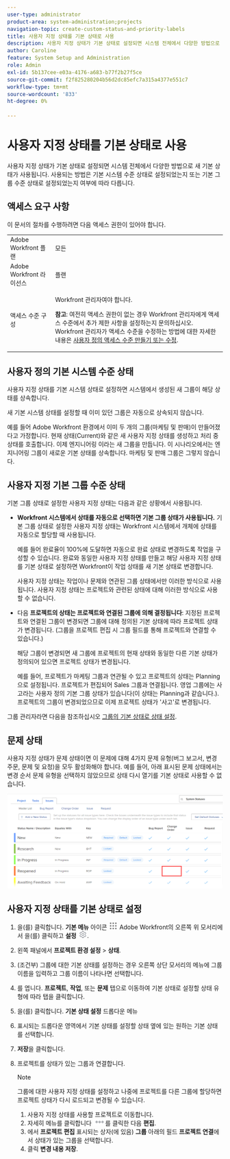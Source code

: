 ```yaml
---
user-type: administrator
product-area: system-administration;projects
navigation-topic: create-custom-status-and-priority-labels
title: 사용자 지정 상태를 기본 상태로 사용
description: 사용자 지정 상태가 기본 상태로 설정되면 시스템 전체에서 다양한 방법으로 새 기본 상태가 사용됩니다. 사용되는 방법은 기본 시스템 수준 상태로 설정되었는지 또는 기본 그룹 수준 상태로 설정되었는지 여부에 따라 다릅니다.
author: Caroline
feature: System Setup and Administration
role: Admin
exl-id: 5b137cee-e03a-4176-a683-b77f2b27f5ce
source-git-commit: f2f825280204b56d2dc85efc7a315a4377e551c7
workflow-type: tm+mt
source-wordcount: '833'
ht-degree: 0%

---
```


# 사용자 지정 상태를 기본 상태로 사용

사용자 지정 상태가 기본 상태로 설정되면 시스템 전체에서 다양한 방법으로 새 기본 상태가 사용됩니다. 사용되는 방법은 기본 시스템 수준 상태로 설정되었는지 또는 기본 그룹 수준 상태로 설정되었는지 여부에 따라 다릅니다.

## 액세스 요구 사항

이 문서의 절차를 수행하려면 다음 액세스 권한이 있어야 합니다.

<table style="table-layout:auto"> 
 <col> 
 <col> 
 <tbody> 
  <tr> 
   <td role="rowheader">Adobe Workfront 플랜</td> 
   <td>모든</td> 
  </tr> 
  <tr> 
   <td role="rowheader">Adobe Workfront 라이선스</td> 
   <td>플랜</td> 
  </tr> 
  <tr> 
   <td role="rowheader">액세스 수준 구성</td> 
   <td> <p>Workfront 관리자여야 합니다.</p> <p><b>참고</b>: 여전히 액세스 권한이 없는 경우 Workfront 관리자에게 액세스 수준에서 추가 제한 사항을 설정하는지 문의하십시오. Workfront 관리자가 액세스 수준을 수정하는 방법에 대한 자세한 내용은 <a href="../../../administration-and-setup/add-users/configure-and-grant-access/create-modify-access-levels.md" class="MCXref xref">사용자 정의 액세스 수준 만들기 또는 수정</a>.</p> </td> 
  </tr> 
 </tbody> 
</table>

## 사용자 정의 기본 시스템 수준 상태

사용자 지정 상태를 기본 시스템 상태로 설정하면 시스템에서 생성된 새 그룹이 해당 상태를 상속합니다.

새 기본 시스템 상태를 설정할 때 이미 있던 그룹은 자동으로 상속되지 않습니다.

예를 들어 Adobe Workfront 환경에서 이미 두 개의 그룹(마케팅 및 판매)이 만들어졌다고 가정합니다. 현재 상태(Current)와 같은 새 사용자 지정 상태를 생성하고 처리 중 상태를 호출합니다. 이제 엔지니어링 이라는 새 그룹을 만듭니다. 이 시나리오에서는 엔지니어링 그룹이 새로운 기본 상태를 상속합니다. 마케팅 및 판매 그룹은 그렇지 않습니다.

## 사용자 지정 기본 그룹 수준 상태

기본 그룹 상태로 설정한 사용자 지정 상태는 다음과 같은 상황에서 사용됩니다.

* **Workfront 시스템에서 상태를 자동으로 선택하면 기본 그룹 상태가 사용됩니다.** 기본 그룹 상태로 설정한 사용자 지정 상태는 Workfront 시스템에서 개체에 상태를 자동으로 할당할 때 사용됩니다.

   예를 들어 완료율이 100%에 도달하면 자동으로 완료 상태로 변경하도록 작업을 구성할 수 있습니다. 완료와 동일한 사용자 지정 상태를 만들고 해당 사용자 지정 상태를 기본 상태로 설정하면 Workfront이 작업 상태를 새 기본 상태로 변경합니다.

   사용자 지정 상태는 작업이나 문제와 연관된 그룹 상태에서만 이러한 방식으로 사용됩니다. 사용자 지정 상태는 프로젝트와 관련된 상태에 대해 이러한 방식으로 사용할 수 없습니다.

* 다음 **프로젝트의 상태는 프로젝트와 연결된 그룹에 의해 결정됩니다**: 지정된 프로젝트와 연결된 그룹이 변경되면 그룹에 대해 정의된 기본 상태에 따라 프로젝트 상태가 변경됩니다. (그룹을 프로젝트 편집 시 그룹 필드를 통해 프로젝트와 연결할 수 있습니다.)

   해당 그룹이 변경되면 새 그룹에 프로젝트의 현재 상태와 동일한 다른 기본 상태가 정의되어 있으면 프로젝트 상태가 변경됩니다.

   예를 들어, 프로젝트가 마케팅 그룹과 연관될 수 있고 프로젝트의 상태는 Planning으로 설정됩니다. 프로젝트가 편집되어 Sales 그룹과 연결됩니다. 영업 그룹에는 사고라는 사용자 정의 기본 그룹 상태가 있습니다(이 상태는 Planning과 같습니다.). 프로젝트의 그룹이 변경되었으므로 이제 프로젝트 상태가 &#39;사고&#39;로 변경됩니다.

그룹 관리자라면 다음을 참조하십시오 [그룹의 기본 상태로 상태 설정](/help/quicksilver/administration-and-setup/manage-groups/manage-group-statuses/use-custom-statuses-as-default-statuses-group.md).

## 문제 상태

사용자 지정 상태가 문제 상태이면 이 문제에 대해 4가지 문제 유형(버그 보고서, 변경 주문, 문제 및 요청)을 모두 활성화해야 합니다. 예를 들어, 아래 표시된 문제 상태에서는 변경 순서 문제 유형을 선택하지 않았으므로 상태 다시 열기를 기본 상태로 사용할 수 없습니다.

![](assets/all-4-issue-types-enabled.png)

## 사용자 지정 상태를 기본 상태로 설정

1. 을(를) 클릭합니다. **기본 메뉴** 아이콘 ![](assets/main-menu-icon.png) Adobe Workfront의 오른쪽 위 모서리에서 을(를) 클릭하고 **설정** ![](assets/gear-icon-settings.png).
1. 왼쪽 패널에서 **프로젝트 환경 설정** > **상태**.
1. (조건부) 그룹에 대한 기본 상태를 설정하는 경우 오른쪽 상단 모서리의 메뉴에 그룹 이름을 입력하고 그룹 이름이 나타나면 선택합니다.
1. 를 엽니다. **프로젝트**, **작업**, 또는 **문제** 탭으로 이동하여 기본 상태로 설정할 상태 유형에 따라 탭을 클릭합니다.
1. 을(를) 클릭합니다. **기본 상태 설정** 드롭다운 메뉴
1. 표시되는 드롭다운 영역에서 기본 상태를 설정할 상태 옆에 있는 원하는 기본 상태를 선택합니다.
1. **저장**&#x200B;을 클릭합니다.
1. 프로젝트를 상태가 있는 그룹과 연결합니다.

   >[!NOTE]
   >
   >그룹에 대한 사용자 지정 상태를 설정하고 나중에 프로젝트를 다른 그룹에 할당하면 프로젝트 상태가 다시 로드되고 변경될 수 있습니다.

   1. 사용자 지정 상태를 사용할 프로젝트로 이동합니다.
   1. 자세히 메뉴를 클릭합니다 ![](assets/more-icon.png)를 클릭한 다음 **편집**.
   1. 에서 **프로젝트 편집** 표시되는 상자(에 있음) **그룹** 아래의 필드 **프로젝트 연결**&#x200B;에서 상태가 있는 그룹을 선택합니다.
   1. 클릭 **변경 내용 저장**.
